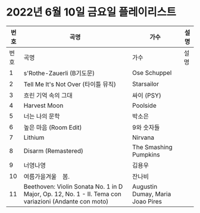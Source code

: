 # 2022년 6월 10일 금요일 플레이리스트

| 번호 | 곡명 | 가수 | 설명 |
|------|------|------|------|
| 번호 | 곡명 | 가수 | 설명 |
| 1 | s'Rothe-Zauerli (B기도문) | Ose Schuppel |  |
| 2 | Tell Me It's Not Over (타이틀 뮤직) | Starsailor |  |
| 3 | 흐린 기억 속의 그대 | 싸이 (PSY) |  |
| 4 | Harvest Moon | Poolside |  |
| 5 | 너는 나의 문학 | 박소은 |  |
| 6 | 높은 마음 (Room Edit) | 9와 숫자들 |  |
| 7 | Lithium | Nirvana |  |
| 8 | Disarm (Remastered) | The Smashing Pumpkins |  |
| 9 | 너영나영 | 김용우 |  |
| 10 | 여름가을겨울　봄. | 잔나비 |  |
| 11 | Beethoven: Violin Sonata No. 1 in D Major, Op. 12, No. 1 - II. Tema con variazioni (Andante con moto) | Augustin Dumay, Maria Joao Pires |  |
